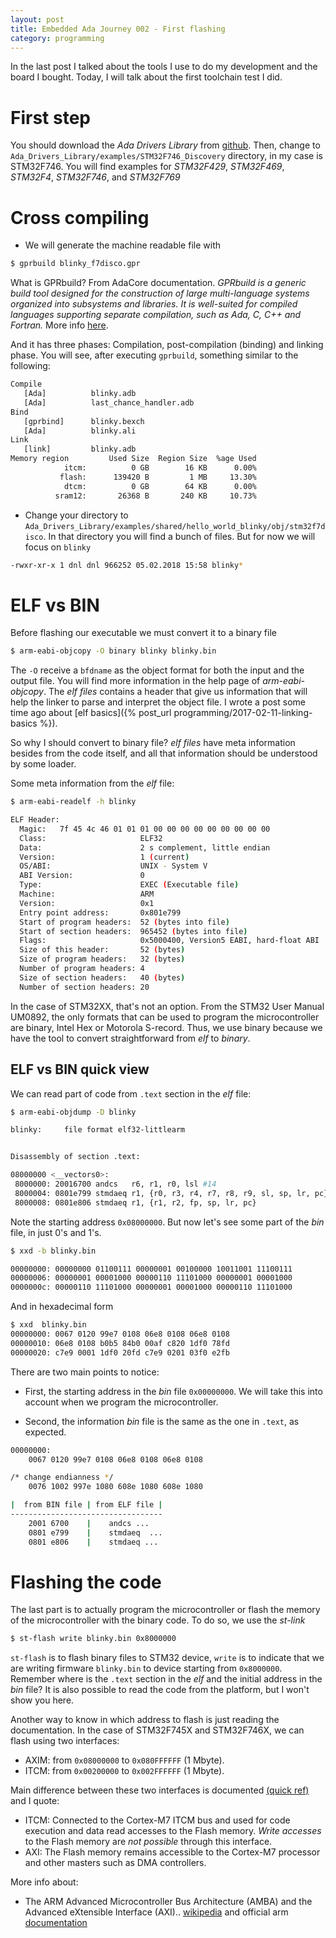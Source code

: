 ```yaml
---
layout: post
title: Embedded Ada Journey 002 - First flashing
category: programming
---
```


In the last post I talked about the tools I use to do my development and the board I bought. 
Today, I will talk about the first toolchain test I did.

# First step 
You should download the *Ada Drivers Library* from [github](https://github.com/AdaCore/Ada_Drivers_Library). 
Then, change to `Ada_Drivers_Library/examples/STM32F746_Discovery` directory, in my case is STM32F746. You will find examples for _STM32F429_, _STM32F469_, _STM32F4_, _STM32F746_, and _STM32F769_

# Cross compiling
* We will generate the machine readable file with

```sh
$ gprbuild blinky_f7disco.gpr
```

What is GPRbuild? From AdaCore documentation.
_GPRbuild is a generic build tool designed for the construction of large multi-language systems organized into subsystems and libraries. It is well-suited for compiled languages supporting separate compilation, such as Ada, C, C++ and Fortran._
More info [here](https://docs.adacore.com/gprbuild-docs/html/gprbuild_ug/building_with_gprbuild.html).

And it has three phases: Compilation, post-compilation (binding) and linking phase. You will see, after executing `gprbuild`, something similar to the following:

```sh
Compile
   [Ada]          blinky.adb
   [Ada]          last_chance_handler.adb
Bind
   [gprbind]      blinky.bexch
   [Ada]          blinky.ali
Link
   [link]         blinky.adb
Memory region         Used Size  Region Size  %age Used
            itcm:          0 GB        16 KB      0.00%
           flash:      139420 B         1 MB     13.30%
            dtcm:          0 GB        64 KB      0.00%
          sram12:       26368 B       240 KB     10.73%
```

* Change your directory to `Ada_Drivers_Library/examples/shared/hello_world_blinky/obj/stm32f7disco`.
In that directory you will find a bunch of files. But for now we will focus on `blinky`

```sh
-rwxr-xr-x 1 dnl dnl 966252 05.02.2018 15:58 blinky*
``` 

# ELF vs BIN
Before flashing our executable we must convert it to a binary file 

```sh
$ arm-eabi-objcopy -O binary blinky blinky.bin
```

 The `-O` receive a `bfdname` as the object format for both the input and the output file. You will find more information in the help page of *arm-eabi-objcopy*.
The _elf files_ contains a header that give us information that will help the linker to parse and interpret the object file.
I wrote a post some time ago about [elf basics]({% post_url programming/2017-02-11-linking-basics %}).

So why I should convert to binary file? _elf files_ have meta information besides from the code itself, and all that information should be understood by some loader. 

Some meta information from the _elf_ file:

```sh
$ arm-eabi-readelf -h blinky

ELF Header:
  Magic:   7f 45 4c 46 01 01 01 00 00 00 00 00 00 00 00 00 
  Class:                     ELF32
  Data:                      2 s complement, little endian
  Version:                   1 (current)
  OS/ABI:                    UNIX - System V
  ABI Version:               0
  Type:                      EXEC (Executable file)
  Machine:                   ARM
  Version:                   0x1
  Entry point address:       0x801e799
  Start of program headers:  52 (bytes into file)
  Start of section headers:  965452 (bytes into file)
  Flags:                     0x5000400, Version5 EABI, hard-float ABI
  Size of this header:       52 (bytes)
  Size of program headers:   32 (bytes)
  Number of program headers: 4
  Size of section headers:   40 (bytes)
  Number of section headers: 20
```

In the case of STM32XX, that's not an option. 
From the STM32 User Manual UM0892, the only formats that can be used to program the microcontroller are  binary, Intel Hex or Motorola S-record. Thus, we use binary because we have the tool to convert straightforward from _elf_ to _binary_.


## ELF vs BIN quick view
We can read part of code from `.text` section in the _elf_ file:

```sh
$ arm-eabi-objdump -D blinky

blinky:     file format elf32-littlearm


Disassembly of section .text:

08000000 <__vectors0>:
 8000000: 20016700 andcs   r6, r1, r0, lsl #14
 8000004: 0801e799 stmdaeq r1, {r0, r3, r4, r7, r8, r9, sl, sp, lr, pc}
 8000008: 0801e806 stmdaeq r1, {r1, r2, fp, sp, lr, pc}
```

Note the starting address `0x08000000`. But now let's see some part of the _bin_ file,
in just 0's and 1's.

```sh
$ xxd -b blinky.bin

00000000: 00000000 01100111 00000001 00100000 10011001 11100111 
00000006: 00000001 00001000 00000110 11101000 00000001 00001000 
0000000c: 00000110 11101000 00000001 00001000 00000110 11101000 
```

And in hexadecimal form

```sh
$ xxd  blinky.bin
00000000: 0067 0120 99e7 0108 06e8 0108 06e8 0108 
00000010: 06e8 0108 b0b5 84b0 00af c820 1df0 78fd 
00000020: c7e9 0001 1df0 20fd c7e9 0201 03f0 e2fb 
```

There are two main points to notice:
* First, the starting address in the _bin_ file `0x00000000`. We will take this into account when we program the microcontroller.

* Second, the information _bin_ file is the same as the one in `.text`, as expected. 

```sh
00000000:
    0067 0120 99e7 0108 06e8 0108 06e8 0108

/* change endianness */
    0076 1002 997e 1080 608e 1080 608e 1080

|  from BIN file | from ELF file |
----------------------------------
    2001 6700    |    andcs ...
    0801 e799    |    stmdaeq  ...
    0801 e806    |    stmdaeq ...
```

# Flashing the code
The last part is to actually program the microcontroller or flash the memory of the microcontroller with the binary code.
To do so, we use the _st-link_

```sh
$ st-flash write blinky.bin 0x8000000
```

`st-flash` is to flash binary files to STM32 device, `write` is to indicate that we are writing firmware `blinky.bin` to device starting from `0x8000000`. Remember where is the `.text` section in the _elf_ and the initial address in the _bin_ file?
It is also possible to read the code from the platform, but I won't show you here.

Another way to know in which address to flash is just reading the documentation. 
In the case of STM32F745X and STM32F746X, we can flash using two interfaces:
* AXIM: from `0x08000000` to `0x080FFFFFF` (1 Mbyte). 
* ITCM: from `0x00200000` to `0x002FFFFFF` (1 Mbyte).

Main difference between these two interfaces is documented [(quick ref)](http://www.st.com/content/ccc/resource/training/technical/product_training/group0/62/e5/37/be/d5/31/4c/23/STM32F7_Memory_Flash/files/STM32F7_Memory_Flash.pdf/_jcr_content/translations/en.STM32F7_Memory_Flash.pdf) and I quote:
* ITCM: Connected to the Cortex-M7 ITCM bus and used for code execution and data read accesses to the Flash memory. *Write accesses* to the Flash memory are *not possible* through this interface. 
* AXI: The Flash memory remains accessible to the Cortex-M7 processor and other masters such as DMA controllers.

More info about:
* The ARM Advanced Microcontroller Bus Architecture (AMBA) and the Advanced eXtensible Interface (AXI).. [wikipedia](https://en.wikipedia.org/wiki/Advanced_Microcontroller_Bus_Architecture) and official arm [documentation](http://infocenter.arm.com/help/index.jsp?topic=/com.arm.doc.ddi0489c/CJHJIIJH.html)



